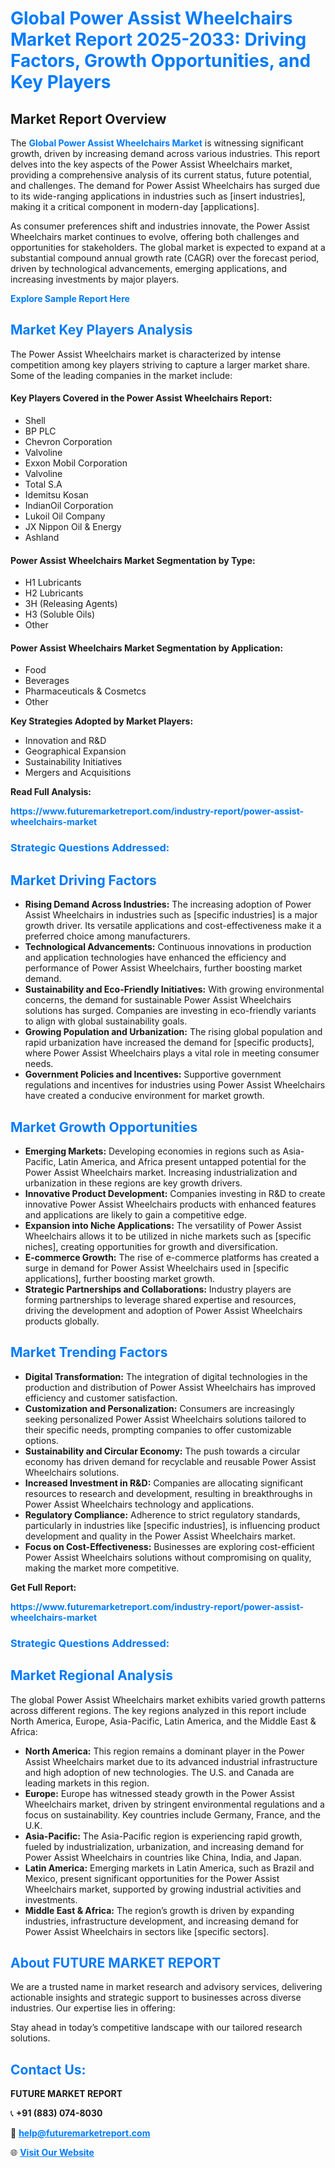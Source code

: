 <h1 style="color: #007BFF;">Global Power Assist Wheelchairs Market Report 2025-2033: Driving Factors, Growth Opportunities, and Key Players</h1>

<section id="overview">
<h2>Market Report Overview</h2>
<p>The <a href="https://www.futuremarketreport.com/industry-report/power-assist-wheelchairs-market" style="color: #007BFF; text-decoration: none;"><strong>Global Power Assist Wheelchairs Market</strong></a> is witnessing significant growth, driven by increasing demand across various industries. This report delves into the key aspects of the Power Assist Wheelchairs market, providing a comprehensive analysis of its current status, future potential, and challenges. The demand for Power Assist Wheelchairs has surged due to its wide-ranging applications in industries such as [insert industries], making it a critical component in modern-day [applications].</p>
<p>As consumer preferences shift and industries innovate, the Power Assist Wheelchairs market continues to evolve, offering both challenges and opportunities for stakeholders. The global market is expected to expand at a substantial compound annual growth rate (CAGR) over the forecast period, driven by technological advancements, emerging applications, and increasing investments by major players.</p>
</section>

<section id="overview">
<p><a href="https://www.futuremarketreport.com/request-sample/reportId=32479" style="color: #007BFF; text-decoration: none;"><strong>Explore Sample Report Here</strong></a></p>
</section>

<section id="key-players">
<h2 style="color: #007BFF;">Market Key Players Analysis</h2>
<p>The Power Assist Wheelchairs market is characterized by intense competition among key players striving to capture a larger market share. Some of the leading companies in the market include:</p>
<h4>Key Players Covered in the Power Assist Wheelchairs Report:</h4>
<ul><li>Shell</li><li>BP PLC</li><li>Chevron Corporation</li><li>Valvoline</li><li>Exxon Mobil Corporation</li><li>Valvoline</li><li>Total S.A</li><li>Idemitsu Kosan</li><li>IndianOil Corporation</li><li>Lukoil Oil Company</li><li>JX Nippon Oil &amp; Energy</li><li>Ashland</li></ul>
<h4>Power Assist Wheelchairs Market Segmentation by Type:</h4>
<ul><li>H1 Lubricants</li><li>H2 Lubricants</li><li>3H (Releasing Agents)</li><li>H3 (Soluble Oils)</li><li>Other</li></ul>

<h4>Power Assist Wheelchairs Market Segmentation by Application:</h4>
<ul><li>Food</li><li>Beverages</li><li>Pharmaceuticals &amp; Cosmetcs</li><li>Other</li></ul>
<p><strong>Key Strategies Adopted by Market Players:</strong></p>
<ul>
<li>Innovation and R&D</li>
<li>Geographical Expansion</li>
<li>Sustainability Initiatives</li>
<li>Mergers and Acquisitions</li>
</ul>
</section>

<section>
<p><strong>Read Full Analysis: </strong></p><a href="https://www.futuremarketreport.com/industry-report/power-assist-wheelchairs-market" style="color: #007BFF; text-decoration: none;"><strong>https://www.futuremarketreport.com/industry-report/power-assist-wheelchairs-market</strong></a>
<h3 style="color: #007BFF;">Strategic Questions Addressed:</h3>
</section>

<section id="driving-factors">
<h2 style="color: #007BFF;">Market Driving Factors</h2>
<ul>
<li><strong>Rising Demand Across Industries:</strong> The increasing adoption of Power Assist Wheelchairs in industries such as [specific industries] is a major growth driver. Its versatile applications and cost-effectiveness make it a preferred choice among manufacturers.</li>
<li><strong>Technological Advancements:</strong> Continuous innovations in production and application technologies have enhanced the efficiency and performance of Power Assist Wheelchairs, further boosting market demand.</li>
<li><strong>Sustainability and Eco-Friendly Initiatives:</strong> With growing environmental concerns, the demand for sustainable Power Assist Wheelchairs solutions has surged. Companies are investing in eco-friendly variants to align with global sustainability goals.</li>
<li><strong>Growing Population and Urbanization:</strong> The rising global population and rapid urbanization have increased the demand for [specific products], where Power Assist Wheelchairs plays a vital role in meeting consumer needs.</li>
<li><strong>Government Policies and Incentives:</strong> Supportive government regulations and incentives for industries using Power Assist Wheelchairs have created a conducive environment for market growth.</li>
</ul>
</section>

<section id="growth-opportunities">
<h2 style="color: #007BFF;">Market Growth Opportunities</h2>
<ul>
<li><strong>Emerging Markets:</strong> Developing economies in regions such as Asia-Pacific, Latin America, and Africa present untapped potential for the Power Assist Wheelchairs market. Increasing industrialization and urbanization in these regions are key growth drivers.</li>
<li><strong>Innovative Product Development:</strong> Companies investing in R&D to create innovative Power Assist Wheelchairs products with enhanced features and applications are likely to gain a competitive edge.</li>
<li><strong>Expansion into Niche Applications:</strong> The versatility of Power Assist Wheelchairs allows it to be utilized in niche markets such as [specific niches], creating opportunities for growth and diversification.</li>
<li><strong>E-commerce Growth:</strong> The rise of e-commerce platforms has created a surge in demand for Power Assist Wheelchairs used in [specific applications], further boosting market growth.</li>
<li><strong>Strategic Partnerships and Collaborations:</strong> Industry players are forming partnerships to leverage shared expertise and resources, driving the development and adoption of Power Assist Wheelchairs products globally.</li>
</ul>
</section>

<section id="trending-factors">
<h2 style="color: #007BFF;">Market Trending Factors</h2>
<ul>
<li><strong>Digital Transformation:</strong> The integration of digital technologies in the production and distribution of Power Assist Wheelchairs has improved efficiency and customer satisfaction.</li>
<li><strong>Customization and Personalization:</strong> Consumers are increasingly seeking personalized Power Assist Wheelchairs solutions tailored to their specific needs, prompting companies to offer customizable options.</li>
<li><strong>Sustainability and Circular Economy:</strong> The push towards a circular economy has driven demand for recyclable and reusable Power Assist Wheelchairs solutions.</li>
<li><strong>Increased Investment in R&D:</strong> Companies are allocating significant resources to research and development, resulting in breakthroughs in Power Assist Wheelchairs technology and applications.</li>
<li><strong>Regulatory Compliance:</strong> Adherence to strict regulatory standards, particularly in industries like [specific industries], is influencing product development and quality in the Power Assist Wheelchairs market.</li>
<li><strong>Focus on Cost-Effectiveness:</strong> Businesses are exploring cost-efficient Power Assist Wheelchairs solutions without compromising on quality, making the market more competitive.</li>
</ul>
</section>

<section>
<p><strong>Get Full Report: </strong></p><a href="https://www.futuremarketreport.com/industry-report/power-assist-wheelchairs-market" style="color: #007BFF; text-decoration: none;"><strong>https://www.futuremarketreport.com/industry-report/power-assist-wheelchairs-market</strong></a>
<h3 style="color: #007BFF;">Strategic Questions Addressed:</h3>
</section>


<section id="regional-analysis">
<h2 style="color: #007BFF;">Market Regional Analysis</h2>
<p>The global Power Assist Wheelchairs market exhibits varied growth patterns across different regions. The key regions analyzed in this report include North America, Europe, Asia-Pacific, Latin America, and the Middle East & Africa:</p>
<ul>
<li><strong>North America:</strong> This region remains a dominant player in the Power Assist Wheelchairs market due to its advanced industrial infrastructure and high adoption of new technologies. The U.S. and Canada are leading markets in this region.</li>
<li><strong>Europe:</strong> Europe has witnessed steady growth in the Power Assist Wheelchairs market, driven by stringent environmental regulations and a focus on sustainability. Key countries include Germany, France, and the U.K.</li>
<li><strong>Asia-Pacific:</strong> The Asia-Pacific region is experiencing rapid growth, fueled by industrialization, urbanization, and increasing demand for Power Assist Wheelchairs in countries like China, India, and Japan.</li>
<li><strong>Latin America:</strong> Emerging markets in Latin America, such as Brazil and Mexico, present significant opportunities for the Power Assist Wheelchairs market, supported by growing industrial activities and investments.</li>
<li><strong>Middle East & Africa:</strong> The region’s growth is driven by expanding industries, infrastructure development, and increasing demand for Power Assist Wheelchairs in sectors like [specific sectors].</li>
</ul>
</section>

<footer>
<h2 style="color: #007BFF;">About FUTURE MARKET REPORT</h2>
<p>We are a trusted name in market research and advisory services, delivering actionable insights and strategic support to businesses across diverse industries. Our expertise lies in offering:</p>

<p>Stay ahead in today’s competitive landscape with our tailored research solutions.</p>

<h2 style="color: #007BFF;">Contact Us:</h2>
<p><strong>FUTURE MARKET REPORT</strong></p>
<p>📞 <strong>+91 (883) 074-8030</strong></p>
<p>📧 <strong><a href="mailto:help@futuremarketreport.com" style="color: #007BFF;">help@futuremarketreport.com</a></strong></p>
<p>🌐 <strong><a href="https://www.futuremarketreport.com/" style="color: #007BFF;">Visit Our Website</a></strong></p>
</footer>